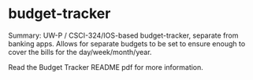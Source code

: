 # budget-tracker
Summary: UW-P / CSCI-324/IOS-based budget-tracker, separate from banking apps. Allows for separate budgets to be set to ensure enough to cover the bills for the day/week/month/year.

Read the Budget Tracker README pdf for more information.

